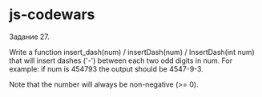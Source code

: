 # js-codewars
Задание 27. 

Write a function insert_dash(num) / insertDash(num) / InsertDash(int num) that will insert dashes ('-') between each two odd digits in num. For example: if num is 454793 the output should be 4547-9-3.

Note that the number will always be non-negative (>= 0).